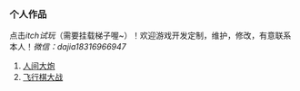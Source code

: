 ### 个人作品
点击*itch试玩*（需要挂载梯子喔~）！欢迎游戏开发定制，维护，修改，有意联系本人！*微信：dajia18316966947*
1. [人间大炮](https://tinygameteam.itch.io/ren-jian-da-pao)
2. [飞行棋大战](https://tinygameteam.itch.io/running)

